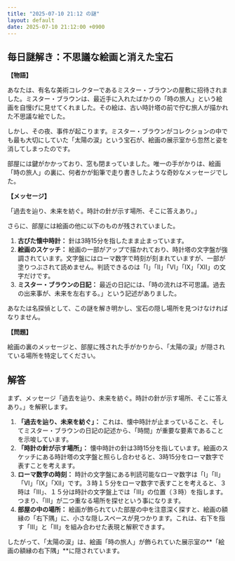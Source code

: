 ```yaml
---
title: "2025-07-10 21:12 の謎"
layout: default
date: 2025-07-10 21:12:00 +0900
---
```

## 毎日謎解き：不思議な絵画と消えた宝石

**【物語】**

あなたは、有名な美術コレクターであるミスター・ブラウンの屋敷に招待されました。ミスター・ブラウンは、最近手に入れたばかりの「時の旅人」という絵画を自慢げに見せてくれました。その絵は、古い時計塔の前で佇む旅人が描かれた不思議な絵でした。

しかし、その夜、事件が起こります。ミスター・ブラウンがコレクションの中でも最も大切にしていた「太陽の涙」という宝石が、絵画の展示室から忽然と姿を消してしまったのです。

部屋には鍵がかかっており、窓も閉まっていました。唯一の手がかりは、絵画「時の旅人」の裏に、何者かが鉛筆で走り書きしたような奇妙なメッセージでした。

**【メッセージ】**

「過去を辿り、未来を紡ぐ。時計の針が示す場所、そこに答えあり。」

さらに、部屋には絵画の他に以下のものが残されていました。

1.  **古びた懐中時計：** 針は3時15分を指したまま止まっています。
2.  **絵画のスケッチ：** 絵画の一部がアップで描かれており、時計塔の文字盤が強調されています。文字盤にはローマ数字で時刻が刻まれていますが、一部が塗りつぶされて読めません。判読できるのは「I」「II」「VI」「IX」「XII」の文字だけです。
3.  **ミスター・ブラウンの日記：** 最近の日記には、「時の流れは不可思議。過去の出来事が、未来を左右する。」という記述がありました。

あなたは名探偵として、この謎を解き明かし、宝石の隠し場所を見つけなければなりません。

**【問題】**

絵画の裏のメッセージと、部屋に残された手がかりから、「太陽の涙」が隠されている場所を特定してください。

## 解答

まず、メッセージ「過去を辿り、未来を紡ぐ。時計の針が示す場所、そこに答えあり。」を解釈します。

1.  **「過去を辿り、未来を紡ぐ」：** これは、懐中時計が止まっていること、そしてミスター・ブラウンの日記の記述から、「時間」が重要な要素であることを示唆しています。
2.  **「時計の針が示す場所」：** 懐中時計の針は3時15分を指しています。絵画のスケッチにある時計塔の文字盤と照らし合わせると、3時15分をローマ数字で表すことを考えます。
3.  **ローマ数字の時刻：** 時計の文字盤にある判読可能なローマ数字は「I」「II」「VI」「IX」「XII」です。３時１５分をローマ数字で表すことを考えると、３時は「III」、１５分は時計の文字盤上では「III」の位置（３時）を指します。つまり、「III」が二つ重なる場所を探せという事になります。
4.  **部屋の中の場所：** 絵画が飾られていた部屋の中を注意深く探すと、絵画の額縁の「右下隅」に、小さな隠しスペースが見つかります。これは、右下を指す「III」と「III」を組み合わせた表現と解釈できます。

したがって、「太陽の涙」は、絵画「時の旅人」が飾られていた展示室の**「絵画の額縁の右下隅」**に隠されています。
